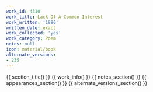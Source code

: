 ```yaml
---
work_id: 4310
work_title: Lack Of A Common Interest
work_written: '1986'
written_date: exact
work_collected: 'yes'
work_category: Poem
notes: null
icon: material/book
alternate_versions:
- 235
---
```


{{ section_title() }}
{{ work_info() }}
{{ notes_section() }}
{{ appearances_section() }}
{{ alternate_versions_section() }}